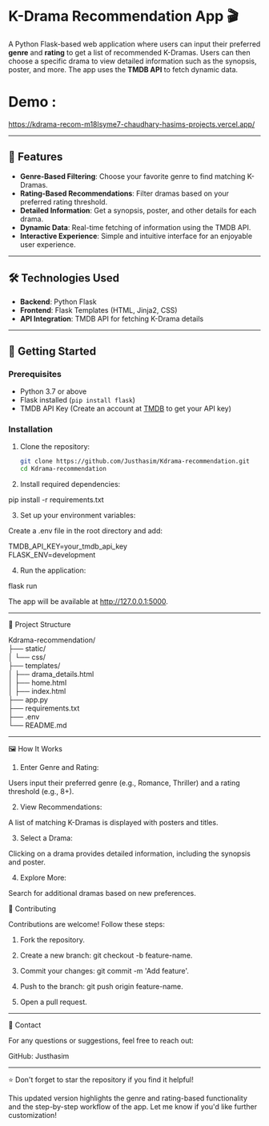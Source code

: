 

# K-Drama Recommendation App 🎬  

A Python Flask-based web application where users can input their preferred **genre** and **rating** to get a list of recommended K-Dramas. Users can then choose a specific drama to view detailed information such as the synopsis, poster, and more. The app uses the **TMDB API** to fetch dynamic data.  

# Demo : 

https://kdrama-recom-m18lsyme7-chaudhary-hasims-projects.vercel.app/

---

## 🌟 Features  
- **Genre-Based Filtering**: Choose your favorite genre to find matching K-Dramas.  
- **Rating-Based Recommendations**: Filter dramas based on your preferred rating threshold.  
- **Detailed Information**: Get a synopsis, poster, and other details for each drama.  
- **Dynamic Data**: Real-time fetching of information using the TMDB API.  
- **Interactive Experience**: Simple and intuitive interface for an enjoyable user experience.  

---

## 🛠️ Technologies Used  
- **Backend**: Python Flask  
- **Frontend**: Flask Templates (HTML, Jinja2, CSS)  
- **API Integration**: TMDB API for fetching K-Drama details  

---

## 🚀 Getting Started  

### Prerequisites  
- Python 3.7 or above  
- Flask installed (`pip install flask`)  
- TMDB API Key (Create an account at [TMDB](https://www.themoviedb.org/) to get your API key)  

### Installation  

1. Clone the repository:  
   ```bash  
   git clone https://github.com/Justhasim/Kdrama-recommendation.git  
   cd Kdrama-recommendation

2. Install required dependencies:

pip install -r requirements.txt


3. Set up your environment variables:

Create a .env file in the root directory and add:

TMDB_API_KEY=your_tmdb_api_key  
FLASK_ENV=development



4. Run the application:

flask run

The app will be available at http://127.0.0.1:5000.




---

📂 Project Structure

Kdrama-recommendation/  
├── static/  
│   └── css/  
├── templates/  
│   ├── drama_details.html  
│   ├── home.html  
│   ├── index.html   
├── app.py  
├── requirements.txt  
├── .env  
└── README.md


---

🖼️ How It Works

1. Enter Genre and Rating:

Users input their preferred genre (e.g., Romance, Thriller) and a rating threshold (e.g., 8+).



2. View Recommendations:

A list of matching K-Dramas is displayed with posters and titles.



3. Select a Drama:

Clicking on a drama provides detailed information, including the synopsis and poster.



4. Explore More:

Search for additional dramas based on new preferences.





🤝 Contributing

Contributions are welcome! Follow these steps:

1. Fork the repository.


2. Create a new branch: git checkout -b feature-name.


3. Commit your changes: git commit -m 'Add feature'.


4. Push to the branch: git push origin feature-name.


5. Open a pull request.




---

💬 Contact

For any questions or suggestions, feel free to reach out:

GitHub: Justhasim



---

⭐ Don't forget to star the repository if you find it helpful!

This updated version highlights the genre and rating-based functionality and the step-by-step workflow of the app. Let me know if you'd like further customization!

